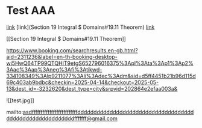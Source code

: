 # Test AAA

[link](café&restaurant!)
[link](Section 19 Integral $ Domains#19.11 Theorem)
[link](/blog/README.md)

[[Section 19 Integral $ Domains#19.11 Theorem]]


https://www.booking.com/searchresults.en-gb.html?aid=2311236&label=en-th-booking-desktop-wi5HwQ64TP99QTQHIT9etgS652796016375%3Apl%3Ata%3Ap1%3Ap2%3Aac%3Aap%3Aneg%3Afi%3Atikwd-334108349%3Alp9211077%3Ali%3Adec%3Adm&sid=d5ff4451b21b96d115d69c403ab9bdbc&checkin=2025-04-14&checkout=2025-05-13&dest_id=-3232620&dest_type=city&srpvid=202864e2efaa003a&

![[test.jpg]]

mailto:asdffffffffffffffffffffffffffdddddddddddddddddddddddddddddddddddddddddddddddddddddddddfffffff@gmail.com
